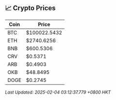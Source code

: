 ## 📈 Crypto Prices

| Coin | Price |
| ---- | ----- |
| BTC | $100022.5432 |
| ETH | $2740.6256 |
| BNB | $600.5306 |
| CRV | $0.5371 |
| ARB | $0.4903 |
| OKB | $48.8495 |
| DOGE | $0.2745 |

_Last Updated: 2025-02-04 03:12:37.779 +0800 HKT_